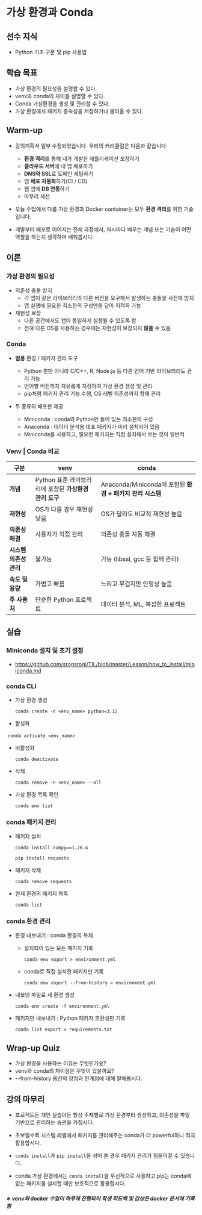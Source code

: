 # 가상 환경과 Conda



## 선수 지식

- Python 기초 구문 및 pip 사용법



## 학습 목표

- 가상 환경의 필요성을 설명할 수 있다.
- venv와 conda의 차이를 설명할 수 있다.
- Conda 가상환경을 생성 및 관리할 수 있다.
- 가상 환경에서 패키지 종속성을 저장하거나 불러올 수 있다.



## Warm-up

- 강의계획서 일부 수정되었습니다. 우리의 커리큘럼은 다음과 같습니다.
  - **환경 격리**를 통해 내가 개발한 애플리케이션 포장하기
  - **클라우드 서버**에 내 앱 배포하기
  - **DNS와 SSL**로 도메인 세팅하기
  - 앱 **배포 자동화**하기(CI / CD)
  - 웹 앱에 **DB 연동**하기
  - 마무리 세션
- 오늘 수업에서 다룰 가상 환경과 Docker container는 모두 **환경 격리**를 위한 기술입니다.

- 개발부터 배포로 이어지는 전체 과정에서, 차시마다 배우는 개념 또는 기술이 어떤 역할을 하는지 생각하며 배워봅시다.



## 이론

### 가상 환경의 필요성

- 의존성 충돌 방지
  - 각 앱이 같은 라이브러리의 다른 버전을 요구해서 발생하는 충돌을 사전에 방지
  - 앱 실행에 필요한 최소한의 구성만을 담아 최적화 가능
- 재현성 보장
  - 다른 공간에서도 앱이 동일하게 실행될 수 있도록 함
  - 전혀 다른 OS를 사용하는 경우에는 재현성이 보장되지 **않을** 수 있음



### Conda

- **범용** 환경 / 패키지 관리 도구
  - Python 뿐만 아니라 C/C++, R, Node.js 등 다른 언어 기반 라이브러리도 관리 가능
  - 언어별 버전까지 자유롭게 지정하여 가상 환경 생성 및 관리
  - pip처럼 패키지 관리 기능 수행, OS 레벨 의존성까지 함께 관리

- 두 종류의 배포판 제공
  - Miniconda : conda와 Python만 들어 있는 최소한의 구성
  - Anaconda : 데이터 분석용 대표 패키지가 미리 설치되어 있음
  - Miniconda를 사용하고, 필요한 패키지는 직접 설치해서 쓰는 것이 일반적



### Venv | Conda 비교

| 구분                   | **venv**                                               | **conda**                                                 |
| ---------------------- | ------------------------------------------------------ | --------------------------------------------------------- |
| **개념**               | Python 표준 라이브러리에 포함된 **가상환경 관리 도구** | Anaconda/Miniconda에 포함된 **환경 + 패키지 관리 시스템** |
| **재현성**             | OS가 다를 경우 재현성 낮음                             | OS가 달라도 비교적 재현성 높음                            |
| **의존성 해결**        | 사용자가 직접 관리                                     | 의존성 충돌 자동 해결                                     |
| **시스템 의존성 관리** | 불가능                                                 | 가능 (libssl, gcc 등 함께 관리)                           |
| **속도 및 용량**       | 가볍고 빠름                                            | 느리고 무겁지만 안정성 높음                               |
| **주 사용처**          | 단순한 Python 프로젝트                                 | 데이터 분석, ML, 복잡한 프로젝트                          |



## 실습

### Miniconda 설치 및 초기 설정

- https://github.com/srogsrogi/TIL/blob/master/Lesson/how_to_install/miniconda.md



### conda CLI

- 가상 환경 생성

  `conda create -n <env_name> python=3.12`

- 활성화

​	`conda activate <env_name>`

- 비활성화

  `conda deactivate`

- 삭제

  `conda remove -n <env_name> --all`

- 가상 환경 목록 확인

  `conda env list`



### conda 패키지 관리

- 패키지 설치

  `conda install numpy==1.26.4`

  `pip install requests`

- 패키지 삭제

  `conda remove requests`

- 현재 환경의 패키지 목록

  `conda list`



### conda 환경 관리

- 환경 내보내기 : conda 환경의 복제

  - 설치되어 있는 모든 패키지 기록

    `conda env export > environment.yml`

  - conda로 직접 설치한 패키지만 기록

    `conda env export --from-history > environment.yml`

- 내보낸 파일로 새 환경 생성

  `conda env create -f environment.yml`

- 패키지만 내보내기 : Python 패키지 호환성만 기록

  `conda list export > requirements.txt`



## Wrap-up Quiz

- 가상 환경을 사용하는 이유는 무엇인가요?
- venv와 conda의 차이점은 무엇이 있을까요?
- --from-history 옵션의 장점과 한계점에 대해 말해봅시다.



## 강의 마무리

- 프로젝트든 개인 실습이든 항상 주제별로 가상 환경부터 생성하고, 의존성을 파일 기반으로 관리하는 습관을 가집시다.
- 초보일수록 시스템 레벨에서 패키지를 관리해주는 conda가 더 powerful하니 적극 활용합시다.

- `conda install`과 `pip install`을 섞어 쓸 경우 패키지 관리가 힘들어질 수 있습니다.
- conda 가상 환경에서는 `conda install`을 우선적으로 사용하고 pip는 conda에 없는 패키지를 설치할 때만 보조적으로 활용합시다.



##### ※ venv와 docker 수업이 하루에 진행되어 학생 피드백 및 감상은 docker 문서에 기록함